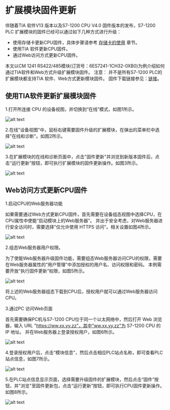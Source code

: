 # 扩展模块固件更新

伴随着TIA 软件V13 版本以及S7-1200 CPU V4.0 固件版本的发布，S7-1200 PLC
扩展模块的固件已经可以通过如下几种方式进行升级：

* 使用存储卡更新CPU固件，具体步骤请参考 [存储卡的使用](../08-Function/10-Memory_Card.md) 章节。
* 使用TIA 软件更新CPU固件。
* 通过Web访问方式更新CPU固件。

本文以CM 1241
RS422/485模块(订货号：6ES7241-1CH32-0XB0)为例介绍如何通过TIA软件和Web方式升级扩展模块固件。
注意：
并不是所有S7-1200
PLC的扩展模块都支持TIA 软件、Web方式更新模块固件。
固件下载链接参见：[链接](../01-resource/08-online_download.md#s7-1200-固件下载)。

## 使用TIA软件更新扩展模块固件

1.打开所连接 CPU 的设备视图，并切换到“在线”模式，如图1所示。

![alt text](./images/2-01.png)

2.在线"设备视图"中，鼠标右键需要固件升级的扩展模块，在弹出的菜单栏中选择"在线和诊断"。如图2所示。

![alt text](./images/2-02.png)

3.在扩展模块的在线和诊断页面中，点击"固件更新"并浏览到新版本固件后，点击“运行更新”按钮，即可执行扩展模块的固件更新操作。如图3所示。

![alt text](./images/2-03.png)

## Web访问方式更新CPU固件

1.启动CPU的Web服务器功能

如果需要通过Web方式更新CPU固件，首先需要在设备组态视图中选择CPU，在CPU属性中使能“启动模块上的Web服务器”。
并出于安全考虑，对Web服务器进行安全访问时，需要选择"仅允许使用 HTTPS 访问"。相关设置如图4所示。

![alt text](./images/2-04.png)

2.组态Web服务器用户权限。

为了使能Web服务器升级固件功能，需要组态Web服务器访问CPU的权限，需要在Web服务器属性的“用户管理”中添加授权的用户名、访问权限和密码。
本例需要开放“执行固件更新”权限，如图5所示。

![alt text](./images/2-05.png)

将上述的Web服务器组态下载到CPU后，授权用户就可以通过Web服务器访问CPU。

3.通过PC 访问Web页面

首先需要确保PC机与S7-1200 CPU位于同一个以太网络中，然后打开 Web 浏览器，输入 URL "https://ww.xx.yy.zz"，其中"ww.xx.yy.zz"为 S7-1200 CPU 的 IP 地址。
并在Web服务器上登录授权用户，如图6所示。

![alt text](./images/2-06.png)

4.登录授权用户后，点击“模块信息”，然后点击相应PLC站点名称，即可查看PLC 站点信息，如图7所示。

![alt text](./images/2-07.png)

5.在PLC站点信息显示页面，选择需要升级固件的扩展模块，然后点击“固件”按钮，并"浏览"至固件更新包，点击“运行更新”按钮，即可执行CPU固件更新操作。如图8所示。

![alt text](./images/2-08.png)
